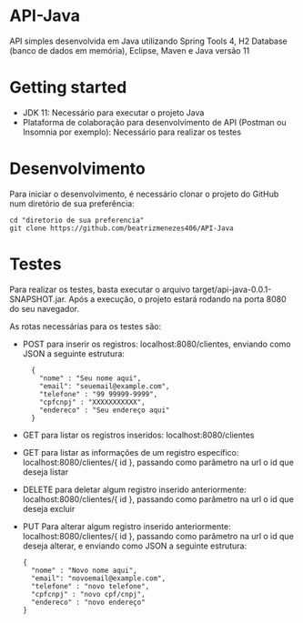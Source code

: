 # API-Java

API simples desenvolvida em Java utilizando Spring Tools 4, H2 Database (banco de dados em memória), Eclipse, Maven e Java versão 11

# Getting started

* JDK 11: Necessário para executar o projeto Java
* Plataforma de colaboração para desenvolvimento de API (Postman ou Insomnia por exemplo): Necessário para realizar os testes

# Desenvolvimento

Para iniciar o desenvolvimento, é necessário clonar o projeto do GitHub num diretório de sua preferência:

```shell
cd "diretorio de sua preferencia"
git clone https://github.com/beatrizmenezes406/API-Java
```

# Testes

Para realizar os testes, basta executar o arquivo target/api-java-0.0.1-SNAPSHOT.jar. Após a execução, o projeto estará rodando na porta 8080 do seu navegador.

As rotas necessárias para os testes são:
  
  * POST para inserir os registros: localhost:8080/clientes, enviando como JSON a seguinte estrutura:
  
    ```code
      {
        "nome" : "Seu nome aqui",
        "email": "seuemail@example.com",
        "telefone" : "99 99999-9999",
        "cpfcnpj" : "XXXXXXXXXXX",
        "endereco" : "Seu endereço aqui"
      }
      ```
  * GET para listar os registros inseridos: localhost:8080/clientes
  * GET para listar as informações de um registro específico: localhost:8080/clientes/{ id }, passando como parâmetro na url o id que deseja listar
  * DELETE para deletar algum registro inserido anteriormente: localhost:8080/clientes/{ id }, passando como parâmetro na url o id que deseja excluir
  * PUT Para alterar algum registro inserido anteriormente: localhost:8080/clientes/{ id }, passando como parâmetro na url o id que deseja alterar, e enviando como JSON a seguinte estrutura:
   
      ```code
      {
        "nome" : "Novo nome aqui",
        "email": "novoemail@example.com",
        "telefone" : "novo telefone",
        "cpfcnpj" : "novo cpf/cnpj",
        "endereco" : "novo endereço"
      }
      ```

